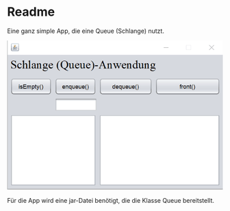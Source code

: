 # Readme

Eine ganz simple App, die eine Queue (Schlange) nutzt.

![Screencast](https://github.com/paintdog/NetBeans-projects/blob/master/QueueApp/Queue.gif)   

Für die App wird eine jar-Datei benötigt, die die Klasse Queue bereitstellt.
